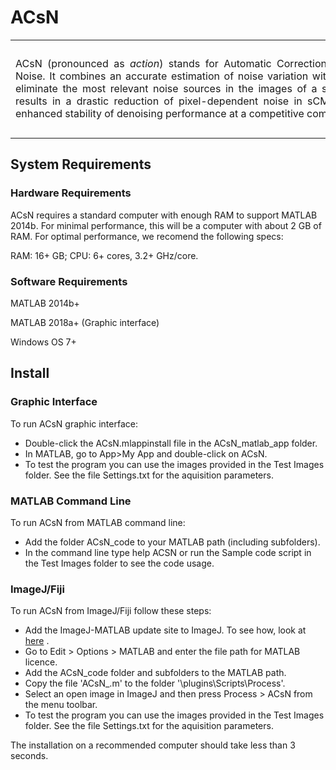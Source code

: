 ACsN
=====
<div> 
	<table frame=void rules=none>
		<tr>
			<td width="75%">
				<div style="width:650px;float:left" align="justify">
					ACsN (pronounced as <i>action</i>) stands for Automatic Correction of sCMOS-related Noise. It combines an accurate estimation of noise variation with sparse filtering to eliminate the most relevant noise sources in the images of a sCMOS sensor. This results in a drastic reduction of pixel-dependent noise in sCMOS images and an enhanced stability of denoising performance at a competitive computational speed.
				</div>
			</td>
			<td width="25%">
				<div style="width:150px;float:right;">
					<img src="Picture2.jpg" width=150 height=150>
				</div>
			</td>
		</tr>
	</table>	
	<!-- <div style="clear:both"></div>  -->
</div>

## System Requirements ##
### Hardware Requirements ###
ACsN requires a standard computer with enough RAM to support MATLAB 2014b. For minimal performance, this will be a computer with about 2 GB of RAM. For optimal performance, we recomend the following specs:

RAM: 16+ GB; 
CPU: 6+ cores, 3.2+ GHz/core.

### Software Requirements ###
MATLAB 2014b+ 

MATLAB 2018a+ (Graphic interface)

Windows OS 7+

## Install ##
### Graphic Interface ###
To run ACsN graphic interface:

 - Double-click the ACsN.mlappinstall file in the ACsN_matlab_app folder.
 - In MATLAB, go to App>My App and double-click on ACsN.
 - To test the program you can use the images provided in the Test Images folder. See the file Settings.txt for the aquisition parameters.

### MATLAB Command Line ###
To run ACsN from MATLAB command line:

 - Add the folder ACsN_code to your MATLAB path (including subfolders).
 - In the command line type help ACSN or run the Sample code script in the Test Images folder to see the code usage.

### ImageJ/Fiji ###
To run ACsN from ImageJ/Fiji follow these steps:

 - Add the ImageJ-MATLAB update site to ImageJ. To see how, look at [here][ImageJ-MATLAB] .
 - Go to Edit > Options > MATLAB and enter the file path for MATLAB licence.
 - Add the ACsN_code folder and subfolders to the MATLAB path.
 - Copy the file 'ACsN_.m' to the folder '<ImageJ installation folder name>\plugins\Scripts\Process\'.
 - Select an open image in ImageJ and then press Process > ACsN from the menu toolbar. 
 - To test the program you can use the images provided in the Test Images folder. See the file Settings.txt for the aquisition parameters.
	
The installation on a recommended computer should take less than 3 seconds.

[ImageJ-MATLAB]: https://imagej.net/MATLAB_Scripting#Prerequisites

